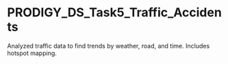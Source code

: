 # PRODIGY_DS_Task5_Traffic_Accidents
Analyzed traffic data to find trends by weather, road, and time. Includes hotspot mapping.
